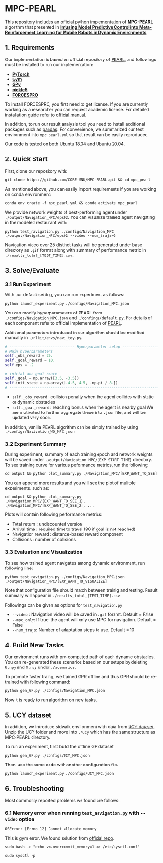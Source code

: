 MPC-PEARL
====================================================

This repository includes an official python implementation of **MPC-PEARL** algorithm that presented in **[Infusing Model Predictive Control into Meta-Reinforcement Learning
for Mobile Robots in Dynamic Environments][paper_link]**



## 1. Requirements
Our implementation is based on official repository of [PEARL][PEARL], and followings must be installed to run our implementation:
- **[PyTorch][Pytorch]**
- **[Gym][Gym]**
- **[GPy][GPy]**
- **[pickle5][pickle5]**
- **[FORCESPRO][FORCESPRO]**

To install FORCESPRO, you first need to get license. If you are currently working as a researcher you can request academic license. For detailed installation guide refer to [official manual][FORCESPRO_manual].

In addition, to run our result analysis tool you need to install additional packages such as [pandas][pandas]. For convenience, we summarized our test environment into `mpc_pearl.yml` so that result can be easily reproduced.

Our code is tested on both Ubuntu 18.04 and Ubuntu 20.04.



## 2. Quick Start
First, clone our repository with:
```
git clone https://github.com/CORE-SNU/MPC-PEARL.git && cd mpc_pearl
```
As mentioned above, you can easily import requirements if you are working on conda environment:
```
conda env create -f mpc_pearl.yml && conda activate mpc_pearl
```
We provide network weights of best-performing agent under `./output/Navigation_MPC/eps02`. You can visualize trained agent navigating in the modeled restaurant with:
```
python test_navigation.py ./configs/Navigation_MPC ./output/Navigation_MPC/eps02 --video --num_trajs=3
```
Navigation video over 25 distinct tasks will be generated under base directory as `.gif` format along with summary of performance metric in `./results_total_[TEST_TIME].csv`.



## 3. Solve/Evaluate
### 3.1 Run Experiment
With our default setting, you can run experiment as follows:
```
python launch_experiment.py ./configs/Navigation_MPC.json
```
You can modify hyperparameters of PEARL from `./configs/Navigation_MPC.json` and `./confings/default.py`. For details of each component refer to official implementation of [PEARL][PEARL].

Additional parameters introduced in our algorithm should be modified manually in `./rlkit/envs/navi_toy.py`.
```python
# ------------------------------ Hyperparameter setup ---------------------------------
# Main hyperparameters
self._obs_reward = 20.
self._goal_reward = 10.
self.eps = .2
         
# Initial and goal state
self._goal = np.array([3.5, -3.5])
self.init_state = np.array([-4.5, 4.5, -np.pi / 8.])
# --------------------------------------------------------------------------------------
```
- `self._obs_reward` : collision penalty when the agent collides with static or dynamic obstacles
- `self._goal_reward` : reaching bonus when the agent is nearby goal
We are motivated to further aggregate these into `.json` file, and will be updated very soon.

In addition, vanilla PEARL algorithm can be simply trained by using `./configs/Navivation_WO_MPC.json`


### 3.2 Experiment Summary
During experiment, summary of each training epoch and network weights will be saved under `./output/Navigation_MPC/[EXP_START_TIME]` directory. To see training curve for various peformance metrics, run the following:
```
cd output && python plot_summary.py ./Navigation_MPC/[EXP_WANT_TO_SEE]
```

You can append more results and you will see the plot of mulitple experiments, such as:
```
cd output && python plot_summary.py ./Navigation_MPC/[EXP_WANT_TO_SEE_1], ./Navigation_MPC/[EXP_WANT_TO_SEE_2], ...
```

Plots will contain following performance metrics:
- Total return : undiscounted version
- Arrival time : required time to travel (80 if goal is not reached)
- Navigation reward : distance-based reward component
- Collisions : number of collisions


### 3.3 Evaluation and Visualization
To see how trained agent navigates among dynamic environment, run following line:
```
python test_navigation.py ./configs/Navigation_MPC.json ./output/Navigation_MPC/[EXP_WANT_TO_VISUALIZE]
```
Note that configuration file should match between trainig and testing. Result summary will appear in `./results_total_[TEST_TIME].csv`

Followings can be given as options for `test_navigation.py`
- `--video` : Navigation video will be saved in `.gif` foramt. Default = False
- `--mpc_only`: If true, the agent will only use MPC for navigation. Default = False
- `--num_trajs`: Number of adaptation steps to use. Default = 10



## 4. Build New Tasks

Our environment runs with pre-computed path of each dynamic obstacles. 
You can re-generated these scenarios based on our setups by deleting `U.npy` and `X.npy` under `./scenarios`.

To promote faster traing, we trained GPR offline and thus GPR should be re-trained with following command:
```
python gen_GP.py ./configs/Navigation_MPC.json
```

Now it is ready to run algorithm on new tasks.



## 5. UCY dataset

In addition, we introduce sidwalk environment with data from [UCY dataset][UCY].
Unzip the UCY folder and move into `./ucy` which has the same structure as MPC-PEARL directory.

To run an experiment, first build the offline GP dataset.
```
python gen_GP.py ./configs/UCY_MPC.json
```
Then, use the same code with another configuration file.
```
python launch_experiment.py ./configs/UCY_MPC.json
```



## 6. Troubleshooting

Most commonly reported problems we found are follows:


### 6.1 Memory error when running `test_navigation.py` with `--video` option
```
OSError: [Errno 12] Cannot allocate memory
```
This is gym error. We found solution from [official repo][issue1].
```
sudo bash -c "echo vm.overcommit_memory=1 >> /etc/sysctl.conf"

sudo sysctl -p
```


[paper_link]: https://arxiv.org/abs/2109.07120
[Pytorch]: https://pytorch.org/
[Gym]: https://github.com/openai/gym
[GPy]: https://github.com/SheffieldML/GPy
[pickle5]: https://pypi.org/project/pickle5/
[FORCESPRO]: https://www.embotech.com/products/forcespro/overview/
[FORCESPRO_manual]: https://forces.embotech.com/Documentation/
[pandas]: https://pandas.pydata.org/docs/getting_started/install.html
[PEARL]: https://github.com/katerakelly/oyster
[UCY]: https://github.com/Habiba-Amroune/ETH-UCY-Preprocessing
[issue1]: github.com/openai/gym/issues/110#issuecomment-220672405
